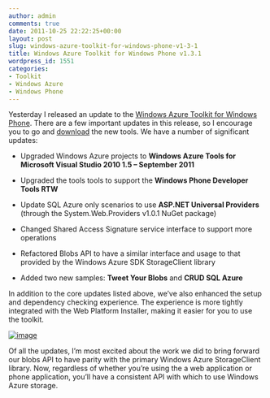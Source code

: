 ```yaml
---
author: admin
comments: true
date: 2011-10-25 22:22:25+00:00
layout: post
slug: windows-azure-toolkit-for-windows-phone-v1-3-1
title: Windows Azure Toolkit for Windows Phone v1.3.1
wordpress_id: 1551
categories:
- Toolkit
- Windows Azure
- Windows Phone
---
```


Yesterday I released an update to the [Windows Azure Toolkit for Windows Phone](http://watwp.codeplex.com/). There are a few important updates in this release, so I encourage you to go and [download](http://watwp.codeplex.com/releases/view/75654) the new tools. We have a number of significant updates:

 

  
  * Upgraded Windows Azure projects to **Windows Azure Tools for Microsoft Visual Studio 2010 1.5 – September 2011**
   
  * Upgraded the tools tools to support the **Windows Phone Developer Tools RTW**
   
  * Update SQL Azure only scenarios to use **ASP.NET Universal Providers** (through the System.Web.Providers v1.0.1 NuGet package) 
   
  * Changed Shared Access Signature service interface to support more operations 
   
  * Refactored Blobs API to have a similar interface and usage to that provided by the Windows Azure SDK StorageClient library 
   
  * Added two new samples: **Tweet Your Blobs** and **CRUD SQL Azure**
 

In addition to the core updates listed above, we’ve also enhanced the setup and dependency checking experience. The experience is more tightly integrated with the Web Platform Installer, making it easier for you to use the toolkit.

 

[![image](http://images.wadewegner.com/wordpress/2011/10/image_thumb.png)](http://images.wadewegner.com/wordpress/2011/10/image.png)

 

Of all the updates, I’m most excited about the work we did to bring forward our blobs API to have parity with the primary Windows Azure StorageClient library. Now, regardless of whether you’re using the a web application or phone application, you’ll have a consistent API with which to use Windows Azure storage.
